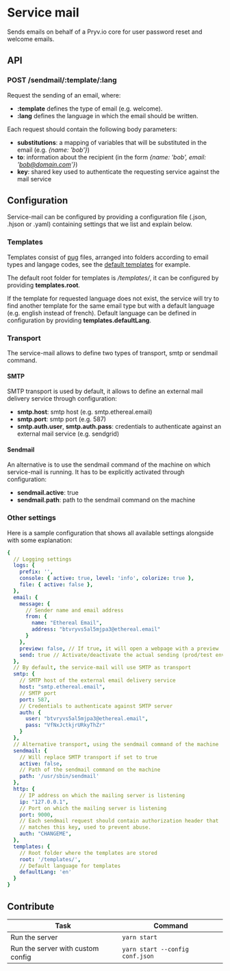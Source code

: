# Service mail

 Sends emails on behalf of a Pryv.io core for user password reset and welcome emails. 

## API

### POST /sendmail/:template/:lang

Request the sending of an email, where:
- **:template** defines the type of email (e.g. welcome).
- **:lang** defines the language in which the email should be written.

Each request should contain the following body parameters:
- **substitutions**: a mapping of variables that will be substituted in the email (e.g. _{name: 'bob'}_)
- **to**: information about the recipient (in the form _{name: 'bob', email: 'bob@domain.com'}_)
- **key**: shared key used to authenticate the requesting service against the mail service

## Configuration

Service-mail can be configured by providing a configuration file (.json, .hjson or .yaml) containing settings that we list and explain below.

### Templates

Templates consist of [pug](https://pugjs.org/api/getting-started.html) files, arranged into folders according to email types and langage codes, see the [default templates](https://github.com/pryv/open-pryv.io/tree/master/service-mail/templates) for example.

The default root folder for templates is _/templates/_, it can be configured by providing **templates.root**.

If the template for requested language does not exist, the service will try to find another template for the same email type but with a default language (e.g. english instead of french). Default language can be defined in configuration by providing **templates.defaultLang**.

### Transport

The service-mail allows to define two types of transport, smtp or sendmail command.

#### SMTP

SMTP transport is used by default, it allows to define an external mail delivery service through configuration:
- **smtp.host**: smtp host (e.g. smtp.ethereal.email)
- **smtp.port**: smtp port (e.g. 587)
- **smtp.auth.user**, **smtp.auth.pass**: credentials to authenticate against an external mail service (e.g. sendgrid)

#### Sendmail

An alternative is to use the sendmail command of the machine on which service-mail is running.
It has to be explicitly activated through configuration:
- **sendmail.active**: true
- **sendmail.path**: path to the sendmail command on the machine

### Other settings

Here is a sample configuration that shows all available settings alongside with some explanation:

``` yml
{
  // Logging settings
  logs: {
    prefix: '',
    console: { active: true, level: 'info', colorize: true }, 
    file: { active: false },
  },
  email: {
    message: {
      // Sender name and email address
      from: {
        name: "Ethereal Email",
        address: "btvryvs5al5mjpa3@ethereal.email"
      }
    },
    preview: false, // If true, it will open a webpage with a preview
    send: true // Activate/deactivate the actual sending (prod/test env)
  },
  // By default, the service-mail will use SMTP as transport
  smtp: {
    // SMTP host of the external email delivery service
    host: "smtp.ethereal.email",
    // SMTP port
    port: 587,
    // Credentials to authenticate against SMTP server
    auth: {
      user: "btvryvs5al5mjpa3@ethereal.email",
      pass: "VfNxJctkjrURkyThZr"
    }
  },
  // Alternative transport, using the sendmail command of the machine
  sendmail: {
    // Will replace SMTP transport if set to true
    active: false,
    // Path of the sendmail command on the machine
    path: '/usr/sbin/sendmail'
  },
  http: {
    // IP address on which the mailing server is listening
    ip: "127.0.0.1",
    // Port on which the mailing server is listening
    port: 9000,
    // Each sendmail request should contain authorization header that
    // matches this key, used to prevent abuse.
    auth: "CHANGEME",
  },
  templates: {
    // Root folder where the templates are stored
    root: '/templates/',
    // Default language for templates
    defaultLang: 'en'
  }
}
```

## Contribute

| Task                              | Command                         |
| --------------------------------- | ------------------------------- |
| Run the server                    | `yarn start`                    |
| Run the server with custom config | `yarn start --config conf.json` |
